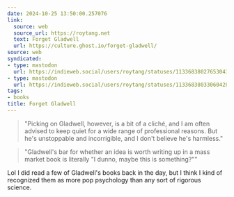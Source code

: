 ```yaml
---
date: 2024-10-25 13:50:00.257076
link:
  source: web
  source_url: https://roytang.net
  text: Forget Gladwell
  url: https://culture.ghost.io/forget-gladwell/
source: web
syndicated:
- type: mastodon
  url: https://indieweb.social/users/roytang/statuses/113368380276530431
- type: mastodon
  url: https://indieweb.social/users/roytang/statuses/113368380330604287
tags:
- books
title: Forget Gladwell
---
```


> "Picking on Gladwell, however, is a bit of a cliché, and I am often advised to keep quiet for a wide range of professional reasons. But he's unstoppable and incorrigible, and I don't believe he's harmless."

> "Gladwell's bar for whether an idea is worth writing up in a mass market book is literally "I dunno, maybe this is something?""
<!--sep-->
Lol I did read a few of Gladwell's books back in the day, but I think I kind of recognized them as more pop psychology than any sort of rigorous science.